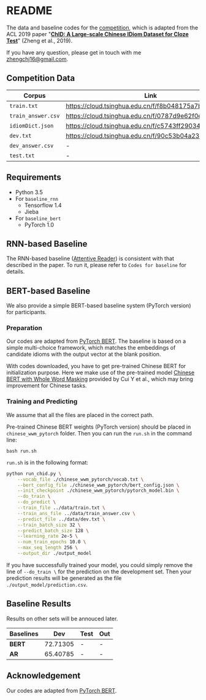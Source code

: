 # README

The data and baseline codes for the [competition](https://biendata.com/competition/idiom/), which is adapted from the ACL 2019 paper "**[ChID: A Large-scale Chinese IDiom Dataset for Cloze Test](https://arxiv.org/abs/1906.01265)**" (Zheng et al., 2019).

If you have any question, please get in touch with me zhengchj16@gmail.com.

## Competition Data

| Corpus             | Link                                                  |
| ------------------ | ----------------------------------------------------- |
| `train.txt`        | https://cloud.tsinghua.edu.cn/f/f8b048175a7b462cb2ba/ |
| `train_answer.csv` | https://cloud.tsinghua.edu.cn/f/0787d9e62f0e4992ad0e/ |
| `idiomDict.json`   | https://cloud.tsinghua.edu.cn/f/c5743ff2903445e2b8fc/ |
| `dev.txt`          | https://cloud.tsinghua.edu.cn/f/90c53b04a2374493acac/ |
| `dev_answer.csv`   | -                                                     |
| `test.txt`         | -                                                     |

## Requirements

- Python 3.5
- For  `baseline_rnn`
  - Tensorflow 1.4
  - Jieba
- For  `baseline_bert`
  - PyTorch 1.0

## RNN-based Baseline

The RNN-based baseline ([Attentive Reader](https://arxiv.org/abs/1506.03340)) is consistent with that described in the paper. To run it, please refer to `Codes for baseline` for details.

## BERT-based Baseline

We also provide a simple BERT-based baseline system (PyTorch version) for participants.

### Preparation

Our codes are adapted from [PyTorch BERT](https://github.com/huggingface/pytorch-pretrained-BERT). The baseline is based on a simple multi-choice framework, which matches the embeddings of candidate idioms with the output vector at the blank position.

With codes downloaded, you have to get pre-trained Chinese BERT for initialization purpose. Here we make use of the pre-trained model [Chinese BERT with Whole Word Masking](https://github.com/ymcui/Chinese-BERT-wwm#%E4%B8%AD%E6%96%87%E6%A8%A1%E5%9E%8B%E4%B8%8B%E8%BD%BD) provided by Cui Y et al., which may bring improvement for Chinese tasks.

### Training and Predicting

We assume that all the files are placed in the correct path. 

Pre-trained Chinese BERT weights (PyTorch version) should be placed in `chinese_wwm_pytorch` folder. Then you can run the `run.sh` in the command line:

```
bash run.sh
```

`run.sh` is in the following format:

```bash
python run_chid.py \
	--vocab_file ./chinese_wwm_pytorch/vocab.txt \
	--bert_config_file ./chinese_wwm_pytorch/bert_config.json \
	--init_checkpoint ./chinese_wwm_pytorch/pytorch_model.bin \
	--do_train \
	--do_predict \
	--train_file ../data/train.txt \
	--train_ans_file ../data/train_answer.csv \
	--predict_file ../data/dev.txt \
	--train_batch_size 32 \
	--predict_batch_size 128 \
	--learning_rate 2e-5 \
	--num_train_epochs 10.0 \
	--max_seq_length 256 \
	--output_dir ./output_model
```

If you have successfully trained your model, you could simply remove the line of `--do_train \` for the prediction on the development set. Then your prediction results will be generated as the file `./output_model/prediction.csv`.

## Baseline Results

Results on other sets will be annouced later.

| Baselines | Dev      | Test | Out  |
| --------- | -------- | ---- | ---- |
| **BERT**  | 72.71305 | -    | -    |
| **AR**    | 65.40785 | -    | -    |

## Acknowledgement

Our codes are adapted from [PyTorch BERT](https://github.com/huggingface/pytorch-pretrained-BERT).